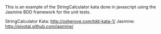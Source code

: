 This is an example of the StringCalculator kata done in javascript using the Jasmine BDD framework for the unit tests.

 StringCalculator Kata: http://osherove.com/tdd-kata-1/
 Jasmine: http://pivotal.github.com/jasmine/